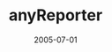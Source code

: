 ---
caption: #what displays in the portfolio grid:
  title: anyReporter
  subtitle: 금융 웹 리포팅 디자이너, 뷰어
  thumbnail: assets/img/portfolio/anyreporter/thumb_anyreporter.jpg
  
#what displays when the item is clicked:
title: "anyReporter"
projecttitle: "프로젝트 설명"
project: "다양한 데이터베이스와 연동하여 다양한 템플릿을 제작 가능한 웹 리포팅 툴.<br>
페이지별 용지 크기 설정이 가능해 복잡하고 다양한 문서의 웹 리포팅 표준양식을 완벽하게 지원.<br>
데이터 가공과 리포트 폼 디자인을 분리하여 유지보수 및 제작의 편리성 제공.<br>
툴 차원의 DBMS 연동 기능으로 데이터 수집이 쉽고 빠름.<br>
&nbsp;• 주요 납품처 : 금융감독원, 증권거래소 등"
roletitle: "주요업무 및 담당역할"
role: "유지보수 및 현장 별 모듈 커스터마이징"
datetitle: "참여기간"
startdate: 2004/11
enddate: 2005/10
skilltitle: "개발언어 / 주요기술 / 사용툴"
skills:
  - title: "Delphi 5"
  - title: "ActiveX"
linktitle: "링크(서비스 종료)"
link: "http://kr.samsungmobile.com/"
imagetitle: "참고화면"
images:
 - src: assets/img/portfolio/anyreporter/anyreporter_01.png
 - alt: 
date: 2005-07-01
---